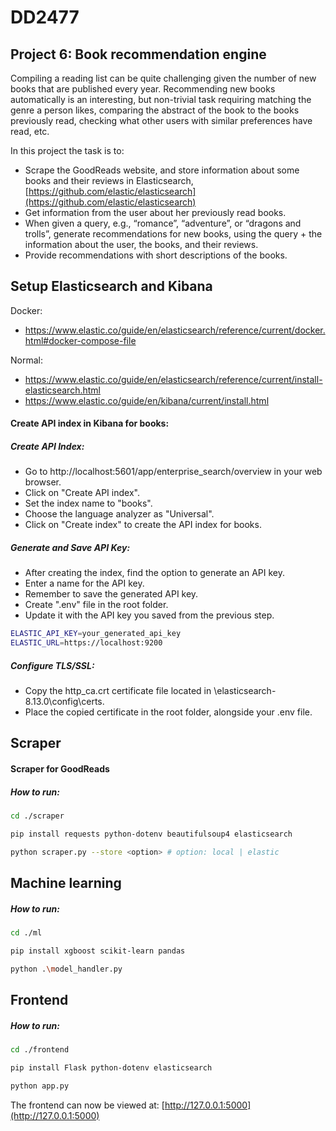 # DD2477

## Project 6: Book recommendation engine 

Compiling a reading list can be quite challenging given the number of new books that are published every year. Recommending new books automatically is an interesting, but non-trivial task requiring matching the genre a person likes, comparing the abstract of the book to the books previously read, checking what other users with similar preferences have read, etc. 

In this project the task is to: 

- Scrape the GoodReads website, and store information about some books and their reviews in Elasticsearch, [https://github.com/elastic/elasticsearch](https://github.com/elastic/elasticsearch)
- Get information from the user about her previously read books. 
- When given a query, e.g., “romance”, “adventure”, or “dragons and trolls”, generate recommendations for new books, using the query + the information about the user, the books, and their reviews. 
- Provide recommendations with short descriptions of the books.

## Setup Elasticsearch and Kibana
Docker:
- https://www.elastic.co/guide/en/elasticsearch/reference/current/docker.html#docker-compose-file

Normal:
- https://www.elastic.co/guide/en/elasticsearch/reference/current/install-elasticsearch.html
- https://www.elastic.co/guide/en/kibana/current/install.html

#### Create API index in Kibana for books:
##### Create API Index:
* Go to http://localhost:5601/app/enterprise_search/overview in your web browser.
* Click on "Create API index".
* Set the index name to "books".
* Choose the language analyzer as "Universal".
* Click on "Create index" to create the API index for books.
##### Generate and Save API Key:
* After creating the index, find the option to generate an API key.
* Enter a name for the API key.
* Remember to save the generated API key.
* Create ".env" file in the root folder.
* Update it with the API key you saved from the previous step.
```bash
ELASTIC_API_KEY=your_generated_api_key
ELASTIC_URL=https://localhost:9200
```
##### Configure TLS/SSL:
* Copy the http_ca.crt certificate file located in \elasticsearch-8.13.0\config\certs\. 
* Place the copied certificate in the root folder, alongside your .env file.


## Scraper

#### Scraper for GoodReads
##### How to run:
```bash
cd ./scraper
```
```bash
pip install requests python-dotenv beautifulsoup4 elasticsearch
```
```bash
python scraper.py --store <option> # option: local | elastic
```

## Machine learning

##### How to run:
```bash
cd ./ml
```
```bash
pip install xgboost scikit-learn pandas
```
```bash
python .\model_handler.py
```
## Frontend

##### How to run:
```bash
cd ./frontend
```
```bash
pip install Flask python-dotenv elasticsearch 
```
```bash
python app.py
```

The frontend can now be viewed at: [http://127.0.0.1:5000](http://127.0.0.1:5000)